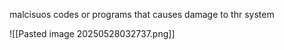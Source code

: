 malcisuos codes or programs that causes damage to thr system

![[Pasted image 20250528032737.png]]

